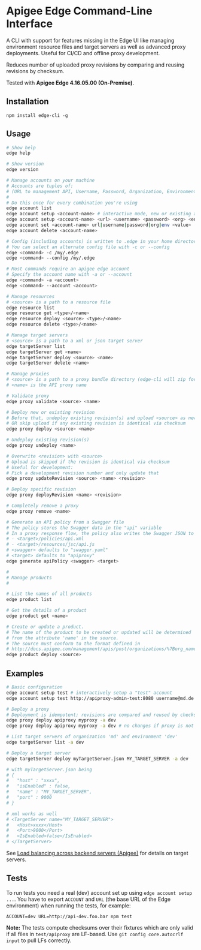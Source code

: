 # Apigee Edge Command-Line Interface

A CLI with support for features missing in the Edge UI like managing
environment resource files and target servers as well as advanced proxy deployments.
Useful for CI/CD and offline proxy development.

Reduces number of uploaded proxy revisions by comparing and reusing revisions by checksum.

Tested with **Apigee Edge 4.16.05.00 (On-Premise)**.

## Installation

`npm install edge-cli -g`

## Usage

```bash
# Show help
edge help

# Show version
edge version

# Manage accounts on your machine
# Accounts are tuples of:
# (URL to management API, Username, Password, Organization, Environment)
#
# Do this once for every combination you're using
edge account list
edge account setup <account-name> # interactive mode, new or existing accounts
edge account setup <account-name> <url> <username> <password> <org> <env>
edge account set <account-name> url|username|password|org|env <value>
edge account delete <account-name>

# Config (including accounts) is written to .edge in your home directory
# You can select an alternate config file with -c or --config
edge <command> -c /my/.edge
edge <command> --config /my/.edge

# Most commands require an apigee edge account
# Specify the account name with -a or --account
edge <command> -a <account>
edge <command> --account <account>

# Manage resources
# <source> is a path to a resource file
edge resource list
edge resource get <type>/<name>
edge resource deploy <source> <type>/<name>
edge resource delete <type>/<name>

# Manage target servers
# <source> is a path to a xml or json target server
edge targetServer list
edge targetServer get <name>
edge targetServer deploy <source> <name>
edge targetServer delete <name>

# Manage proxies
# <source> is a path to a proxy bundle directory (edge-cli will zip for you)
# <name> is the API proxy name

# Validate proxy
edge proxy validate <source> <name>

# Deploy new or existing revision
# Before that, undeploy existing revision(s) and upload <source> as new revision
# OR skip upload if any existing revision is identical via checksum
edge proxy deploy <source> <name>

# Undeploy existing revision(s)
edge proxy undeploy <name>

# Overwrite <revision> with <source>
# Upload is skipped if the revision is identical via checksum
# Useful for development:
# Pick a development revision number and only update that
edge proxy updateRevision <source> <name> <revision>

# Deploy specific revision
edge proxy deployRevision <name> <revision>

# Completely remove a proxy
edge proxy remove <name>

# Generate an API policy from a Swagger file
# The policy stores the Swagger data in the "api" variable
# In a proxy response flow, the policy also writes the Swagger JSON to the response body
# - <target>/policies/api.xml
# - <target>/resources/jsc/api.js
# <swagger> defaults to "swagger.yaml"
# <target> defaults to "apiproxy"
edge generate apiPolicy <swagger> <target>

#
# Manage products
#

# List the names of all products
edge product list

# Get the details of a product
edge product get <name>

# Create or update a product.
# The name of the product to be created or updated will be determined
# from the attribute 'name' in the source.
# The source must conform to the format defined in
# http://docs.apigee.com/management/apis/post/organizations/%7Borg_name%7D/apiproducts
edge product deploy <source>
```

## Examples

```bash
# Basic configuration
edge account setup test # interactively setup a "test" account
edge account setup test http://apiproxy-admin-test:8080 username@md.de secret md dev

# Deploy a proxy
# Deployment is idempotent; revisions are compared and reused by checksum
edge proxy deploy apiproxy myproxy -a dev
edge proxy deploy apiproxy myproxy -a dev # no changes if proxy is not changed

# List target servers of organization 'md' and environment 'dev'
edge targetServer list -a dev

# Deploy a target server
edge targetServer deploy myTargetServer.json MY_TARGET_SERVER -a dev

# with myTargetServer.json being
# {
#   "host" : "xxxx",
#   "isEnabled" : false,
#   "name" : "MY_TARGET_SERVER",
#   "port" : 9000
# }

# xml works as well
# <TargetServer name="MY_TARGET_SERVER">
#   <Host>xxxx</Host>
#   <Port>9000</Port>
#   <IsEnabled>false</IsEnabled>
# </TargetServer>
```

See [Load balancing across backend servers (Apigee)]( http://docs.apigee.com/docs/api-services/content/api-services/content/load-balancing-across-backend-servers) for details on target servers.

## Tests

To run tests you need a real (dev) account set up using `edge account setup ...`.
You have to export `ACCOUNT` and `URL` (the base URL of the Edge environment)
when running the tests, for example:

```
ACCOUNT=dev URL=http://api-dev.foo.bar npm test
```

**Note:** The tests compute checksums over their fixtures
which are only valid if all files in `test/apiproxy` are LF-based.
Use `git config core.autocrlf input` to pull LFs correctly.
